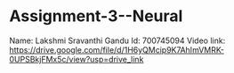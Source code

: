 # Assignment-3--Neural
Name: Lakshmi Sravanthi Gandu
Id: 700745094
Video link: https://drive.google.com/file/d/1H6yQMcip9K7AhImVMRK-0UPSBkjFMx5c/view?usp=drive_link

